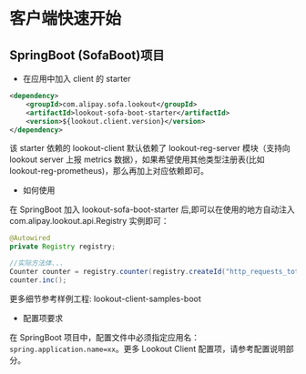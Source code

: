 # 客户端快速开始
##  SpringBoot (SofaBoot)项目

- 在应用中加入 client 的 starter

```xml
<dependency>
    <groupId>com.alipay.sofa.lookout</groupId>
    <artifactId>lookout-sofa-boot-starter</artifactId>
    <version>${lookout.client.version}</version>
</dependency>
```
该 starter 依赖的 lookout-client 默认依赖了 lookout-reg-server 模块（支持向 lookout server 上报 metrics 数据），如果希望使用其他类型注册表(比如 lookout-reg-prometheus)，那么再加上对应依赖即可。

- 如何使用

在 SpringBoot 加入 lookout-sofa-boot-starter 后,即可以在使用的地方自动注入 com.alipay.lookout.api.Registry 实例即可：
```java
@Autowired
private Registry registry;

//实际方法体...
Counter counter = registry.counter(registry.createId("http_requests_total").withTag("instant", NetworkUtil.getLocalAddress().getHostName()));
counter.inc();
```
更多细节参考样例工程: lookout-client-samples-boot

- 配置项要求

在 SpringBoot 项目中，配置文件中必须指定应用名：`spring.application.name=xx`。更多 Lookout Client 配置项，请参考配置说明部分。